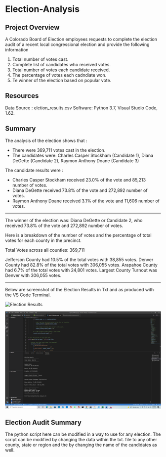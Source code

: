 # Election-Analysis

## Project Overview 

A Colorado Board of Election employees requests to complete the election audit of a recent local congressional election and provide the following information 

1. Total number of votes cast. 
2. Complete list of candidates who received votes. 
3. Total number of votes each candidate received. 
4. The percentage of votes each cadndiate won. 
5. Te winner of the election based on popular vote. 

## Resources 
Data Source : elction_results.csv
Software: Python 3.7, Visual Studio Code, 1.62.

## Summary 

The analysis of the election shows that : 
* There were 369,711 votes cast in the election. 
* The candidates were: Charles Casper Stockham (Candidate 1), Diana DeGette (Candidate 2), Raymon Anthony Doane (Candidate 3) 

The candidate results were : 

* Charles Casper Stockham received 23.0% of the vote and 85,213 number of votes.    
* Diana DeGette received 73.8% of the vote and 272,892 number of votes.
* Raymon Anthony Doane received 3.1% of the vote and 11,606 number of votes.
___________________________________________________________________________________
The winner of the election was: Diana DeGette or Candidate 2, who received 73.8% of 
the vote and 272,892 number of votes. 
 
Here is a breakdown of the number of votes and the percentage of total votes for 
each county in the precinct.

Total Votes across all counties: 369,711

Jefferson County had 10.5% of the total votes with 38,855 votes. 
Denver County had 82.8% of the total votes with 306,055 votes. 
Arapahoe County had 6.7% of the total votes with 24,801 votes. 
Largest County Turnout was Denver with 306,055 votes.
___________________________________________________________________________________


Below are screenshot of the Election Results in Txt and as produced with the VS Code Terminal.

![Election Results](https://user-images.githubusercontent.com/92416151/142970253-3ba5f312-b917-4045-8d18-b61cc87608db.png)

![Results as in VS Code Terminal](https://github.com/ishan9220/Election-Analysis/blob/main/Terminal%20Results.png.png)


## Election Audit Summary

The python script here can be modified in a way to use for any election. The script can be modified by changing the data within the txt. file to any other county, state or region and the by changing the name of the candidates as well. 
